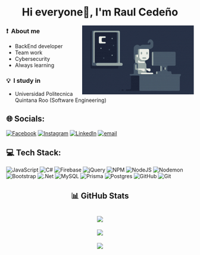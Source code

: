 <!-- https://github.com/Readme-Workflows/recent-activity -->
<h1 align="center">Hi everyone👋, I'm Raul Cedeño</h1>

<img alt="Night Coding" src="https://raw.githubusercontent.com/AVS1508/AVS1508/master/assets/Night-Coding.gif" align="right"/>

### ❗ &nbsp;About me
- BackEnd developer
- Team work
- Cybersecurity
- Always learning

### 💡 &nbsp;I study in
- Universidad Politecnica Quintana Roo (Software Engineering)
## 🌐 Socials:
[![Facebook](https://img.shields.io/badge/Facebook-%231877F2.svg?logo=Facebook&logoColor=white)](https://www.facebook.com/raul.cedeno.1614460/) [![Instagram](https://img.shields.io/badge/Instagram-%23E4405F.svg?logo=Instagram&logoColor=white)](https://instagram.com/raul_ced7) [![LinkedIn](https://img.shields.io/badge/LinkedIn-%230077B5.svg?logo=linkedin&logoColor=white)](https://www.linkedin.com/in/raulcedeno/?originalSubdomain=mx) [![email](https://img.shields.io/badge/Email-D14836?logo=gmail&logoColor=white)](mailto:raulcedeno_manzanarez@hotmail.com) 

## 💻 Tech Stack:
![JavaScript](https://img.shields.io/badge/javascript-%23323330.svg?style=for-the-badge&logo=javascript&logoColor=%23F7DF1E) ![C#](https://img.shields.io/badge/c%23-%23239120.svg?style=for-the-badge&logo=csharp&logoColor=white) ![Firebase](https://img.shields.io/badge/firebase-%23039BE5.svg?style=for-the-badge&logo=firebase) ![jQuery](https://img.shields.io/badge/jquery-%230769AD.svg?style=for-the-badge&logo=jquery&logoColor=white) ![NPM](https://img.shields.io/badge/NPM-%23CB3837.svg?style=for-the-badge&logo=npm&logoColor=white) ![NodeJS](https://img.shields.io/badge/node.js-6DA55F?style=for-the-badge&logo=node.js&logoColor=white) ![Nodemon](https://img.shields.io/badge/NODEMON-%23323330.svg?style=for-the-badge&logo=nodemon&logoColor=%BBDEAD) ![Bootstrap](https://img.shields.io/badge/bootstrap-%238511FA.svg?style=for-the-badge&logo=bootstrap&logoColor=white) ![.Net](https://img.shields.io/badge/.NET-5C2D91?style=for-the-badge&logo=.net&logoColor=white) ![MySQL](https://img.shields.io/badge/mysql-4479A1.svg?style=for-the-badge&logo=mysql&logoColor=white) ![Prisma](https://img.shields.io/badge/Prisma-3982CE?style=for-the-badge&logo=Prisma&logoColor=white) ![Postgres](https://img.shields.io/badge/postgres-%23316192.svg?style=for-the-badge&logo=postgresql&logoColor=white) ![GitHub](https://img.shields.io/badge/github-%23121011.svg?style=for-the-badge&logo=github&logoColor=white) ![Git](https://img.shields.io/badge/git-%23F05033.svg?style=for-the-badge&logo=git&logoColor=white)
<h2 align="center">📊 GitHub Stats</h2>

<div align="center">
    
</div>
<br/>
<div align="center">
    <img src="https://nirzak-streak-stats.vercel.app/?user=RECSTEINS&theme=dark&hide_border=false" />
</div>
<br/>
<div align="center">
  <img src="https://github-profile-summary-cards.vercel.app/api/cards/profile-details?username=RECSTEINS&theme=tokyonight" width="950"/>
</div>
<br/>
<div align="center">
  <img src="https://github-readme-activity-graph.vercel.app/graph?username=RECSTEINS&theme=tokyo-night" />
</div>
